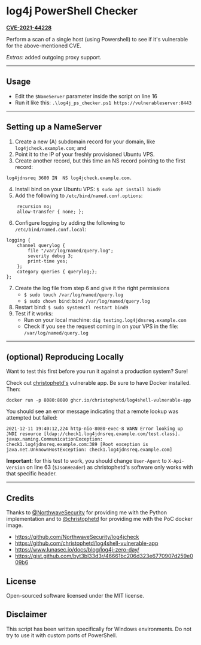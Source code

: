 # log4j PowerShell Checker

**[CVE-2021-44228](https://cve.mitre.org/cgi-bin/cvename.cgi?name=2021-44228)**

Perform a scan of a single host (using Powershell) to see if it's vulnerable for the above-mentioned CVE.

_Extras_: added outgoing proxy support.

---

## Usage

* Edit the `$NameServer` parameter inside the script on line 16
* Run it like this: `.\log4j_ps_checker.ps1 https://vulnerableserver:8443`

---

## Setting up a NameServer

1. Create a new (A) subdomain record for your domain, like `log4jcheck.example.com`; and
2. Point it to the IP of your freshly provisioned Ubuntu VPS.
3. Create another record, but this time an NS record pointing to the first record:

`log4jdnsreq 3600 IN  NS log4jcheck.example.com.`

4. Install bind on your Ubuntu VPS: `$ sudo apt install bind9`
5. Add the following to `/etc/bind/named.conf.options`:

```
    recursion no;
    allow-transfer { none; };
```

6. Configure logging by adding the following to `/etc/bind/named.conf.local`:

```
logging {
	channel querylog {
		file "/var/log/named/query.log";
		severity debug 3;
		print-time yes;
	};
	category queries { querylog;};
};
```

7. Create the log file from step 6 and give it the right permissions
	- `$ sudo touch /var/log/named/query.log`
	- `$ sudo chown bind:bind /var/log/named/query.log`
8. Restart bind: `$ sudo systemctl restart bind9`
9. Test if it works:
	- Run on your local machine: `dig testing.log4jdnsreq.example.com`
	- Check if you see the request coming in on your VPS in the file: `/var/log/named/query.log`

---

## (optional) Reproducing Locally

Want to test this first before you run it against a production system? Sure!

Check out [christophetd's](https://github.com/christophetd/log4shell-vulnerable-app) vulnerable app.
Be sure to have Docker installed. Then:

`docker run -p 8080:8080 ghcr.io/christophetd/log4shell-vulnerable-app`

You should see an error message indicating that a remote lookup was attempted but failed:

```
2021-12-11 19:40:12,224 http-nio-8080-exec-8 WARN Error looking up JNDI resource [ldap://check1.log4jdnsreq.example.com/test.class]. javax.naming.CommunicationException: check1.log4jdnsreq.example.com:389 [Root exception is java.net.UnknownHostException: check1.log4jdnsreq.example.com]
```

**Important**: for this test to work, you should change `User-Agent` to `X-Api-Version` on line 63 (`$JsonHeader`) as christophetd's software only works with that specific header.

---

## Credits

Thanks to [@NorthwaveSecurity](https://github.com/NorthwaveSecurity) for providing me with the Python implementation and to [@christophetd](https://github.com/christophetd) for providing me with the PoC docker image.

* https://github.com/NorthwaveSecurity/log4jcheck
* https://github.com/christophetd/log4shell-vulnerable-app
* https://www.lunasec.io/docs/blog/log4j-zero-day/
* https://gist.github.com/byt3bl33d3r/46661bc206d323e6770907d259e009b6

## License

Open-sourced software licensed under the MIT license.

## Disclaimer

This script has been written specifically for Windows environments. Do not try to use it with custom ports of PowerShell.
